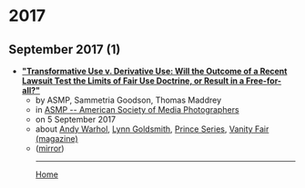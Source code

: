 # 2017

## September 2017 (1)

 - [**"Transformative Use v. Derivative Use:  Will the Outcome of a Recent Lawsuit Test the Limits of Fair Use Doctrine, or Result in a Free-for-all?"**](https://www.asmp.org/legal/transformative-use-v-derivative-use-will-outcome-recent-lawsuit-test-limits-fair-use-doctrine-result-free/)<ul><li>by ASMP, Sammetria Goodson, Thomas Maddrey</li><li>in [ASMP -- American Society of Media Photographers](https://www.asmp.org/)</li><li>on 5 September 2017</li><li>about [Andy Warhol](../../topics/andy-warhol/index.md), [Lynn Goldsmith](../../topics/lynn-goldsmith/index.md), [Prince Series](../../topics/prince-series/index.md), [Vanity Fair (magazine)](../../topics/magazine/vanity-fair/index.md)</li><li>([mirror](https://web.archive.org/web/*/https://www.asmp.org/legal/transformative-use-v-derivative-use-will-outcome-recent-lawsuit-test-limits-fair-use-doctrine-result-free/))</li><ul>

----

[Home](../index.md)
